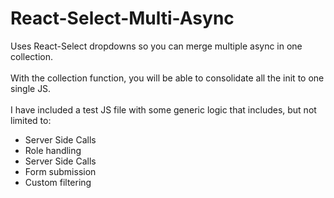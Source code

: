# React-Select-Multi-Async
Uses React-Select dropdowns so you can merge multiple async in one collection.
<br>
<br>
With the collection function, you will be able to consolidate all the init to one single JS.
<br>
<br>
I have included a test JS file with some generic logic that includes, but not limited to: 
<ul>
  <li>Server Side Calls</li>
    <li>Role handling</li>
    <li>Server Side Calls</li>
    <li>Form submission</li>
      <li>Custom filtering</li>
  </ul>
  

